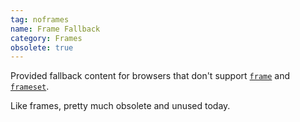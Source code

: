 ```yaml
---
tag: noframes
name: Frame Fallback
category: Frames
obsolete: true
---
```


Provided fallback content for browsers that don't support [`frame`](#frame) and [`frameset`](#frameset).

Like frames, pretty much obsolete and unused today.
